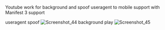 Youtube work for background and spoof useragent to mobile
support with Manifest 3 support

useragent spoof
![Screenshot_44](https://github.com/user-attachments/assets/55ac4cf5-5389-4611-b9a6-32671aab2898)
background play
![Screenshot_45](https://github.com/user-attachments/assets/2056a401-19c9-4d06-a13d-32cb794ab146)
